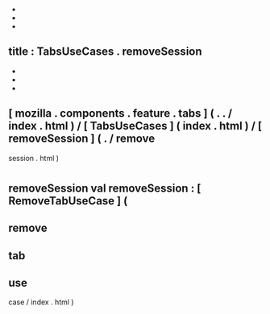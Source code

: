 -
-
-
title
:
TabsUseCases
.
removeSession
-
-
-
-
[
mozilla
.
components
.
feature
.
tabs
]
(
.
.
/
index
.
html
)
/
[
TabsUseCases
]
(
index
.
html
)
/
[
removeSession
]
(
.
/
remove
-
session
.
html
)
#
removeSession
val
removeSession
:
[
RemoveTabUseCase
]
(
-
remove
-
tab
-
use
-
case
/
index
.
html
)
